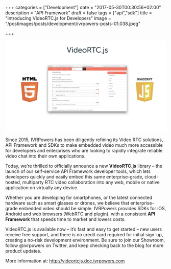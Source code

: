 +++
categories = ["Development"]
date = "2017-05-30T00:30:56+02:00"
description = "API Framework"
draft = false
tags = ["api","sdk"]
title = "Introducing VideoRTC.js for Developers"
image = "/postimages/posts/development/ivrpowers-posts-01.038.jpeg"

+++

![VideoRTC.js](/postimages/posts/development/ivrpowers-posts-01.039.jpeg)

Since 2015, IVRPowers has been diligently refining its Video RTC solutions, API Framework and SDKs to make embedded video much more accessible for developers and enterprises who are looking to rapidly integrate reliable video chat into their own applications.

Today, we’re thrilled to officially announce a new **VideoRTC.js** library – the launch of our self-service API Framework developer tools, which lets developers quickly and easily embed this same enterprise-grade, cloud-hosted, multiparty RTC video collaboration into any web, mobile or native application on virtually any device.

Whether you are developing for smartphones, or the latest connected hardware such as smart glasses or drones, we believe that enterprise-grade embedded video should be simple. IVRPowers provides SDKs for iOS, Android and web browsers (WebRTC and plugin), with a consistent **API Framework** that speeds time to market and lowers costs.

VideoRTC.js is available now – it’s fast and easy to get started – new users receive free support, and there is no credit card required for initial sign-up, creating a no-risk development environment. Be sure to join our Showroom, follow @ivrpowers on Twitter, and keep checking back to the blog for more product updates.

More information at: http://videortcjs.doc.ivrpowers.com  

